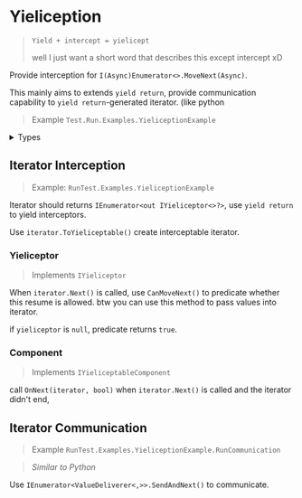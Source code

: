 # Yieliception

> `Yield + intercept = yielicept`
> 
> well I just want a short word that describes this except intercept xD

Provide interception for `I(Async)Enumerator<>.MoveNext(Async)`. 

This mainly aims to extends `yield return`, provide communication capability to
`yield return`-generated iterator. (like python

> Example `Test.Run.Examples.YieliceptionExample`

<details>
<summary>Types</summary>

Type|Remarks
:-:|:--
`YieliceptableIterator<>`<br/>`AsyncYieliceptableIterator<>`|Use `YI<object>` as non-type-parameter version
`YieliceptionExtensions`|Provides `ToYieliceptable` and other methods
***Yieliceptors*** |
`IYieliceptor<>`|Use `IY<object>` as non-type-parameter version, param is `null` when called as parameterless version
`TimerYieliceptor`|No interception, but will auto-`Next()` when timer elapsed
`ValidationYieliceptor<,>`<br/>`ValidationYieliceptor<>`<br/>`ConditionYieliceptor`|Validate by delegates, and also provide args
`ValueDeliveryYieliceptor<>`|Pass arguments
`ValueDeliverer<,>`|Specialized for communication
***Components*** |
`IYieliceptionComponent`<br/>`IAsyncYieliceptionComponent`|
`YieliceptionTimer`<br/>`ITimerYieliceptor`|Timer, auto-`Next()` after a period of no response or not validated.

`Yieliceptor`s are basically reusable, you can use `WithXXX()` method to reuse.

</details>

## Iterator Interception

> Example: `RunTest.Examples.YieliceptionExample`

Iterator should returns `IEnumerator<out IYieliceptor<>?>`, use `yield return` to yield interceptors.

Use `iterator.ToYieliceptable()` create interceptable iterator.

### Yieliceptor

> Implements `IYieliceptor`

When `iterator.Next()` is called, use `CanMoveNext()` to predicate whether
this resume is allowed. btw you can use this method to pass values into iterator.

if `yieliceptor` is `null`, predicate returns `true`.

### Component

> Implements `IYieliceptableComponent`

call `OnNext(iterator, bool)` when `iterator.Next()` is called
and the iterator didn't end,

## Iterator Communication

> Example `RunTest.Examples.YieliceptionExample.RunCommunication`

>*Similar to Python*

Use `IEnumerator<ValueDeliverer<,>>.SendAndNext()` to communicate.
